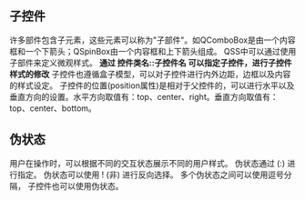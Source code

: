 ## 子控件
许多部件包含子元素，这些元素可以称为"子部件"。如QComboBox是由一个内容框和一个下箭头；QSpinBox由一个内容框和上下箭头组成。
QSS中可以通过使用子部件来定义微观样式。
**通过 控件类名::子控件名 可以指定子控件，进行子控件样式的修改**
子控件也遵循盒子模型，可以对子控件进行内外边距，边框以及内容的样式设定。
子控件的位置(position属性)是相对于父控件的，可以进行水平以及垂直方向的设置。水平方向取值有：top、center、right。垂直方向取值有：top、center、bottom。


## 伪状态
用户在操作时，可以根据不同的交互状态展示不同的用户样式。
伪状态通过 (:) 进行指定。
伪状态可以使用 ! (非) 进行反向选择。
多个伪状态之间可以使用逗号分隔，
子控件也可以使用伪状态。

